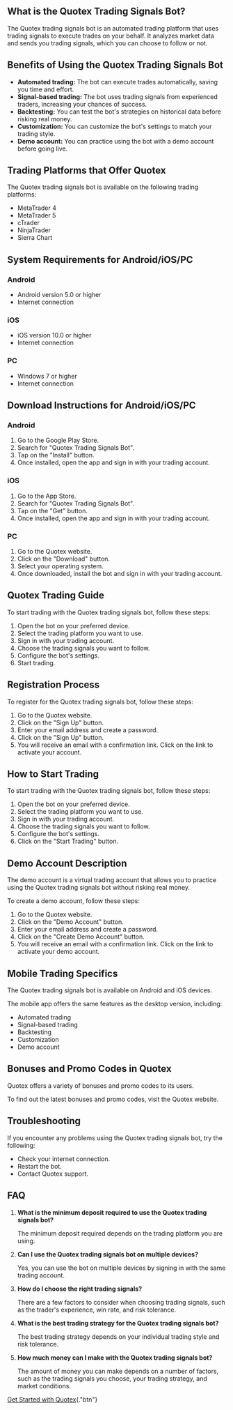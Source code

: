 ## What is the Quotex Trading Signals Bot?

The Quotex trading signals bot is an automated trading platform that
uses trading signals to execute trades on your behalf. It analyzes
market data and sends you trading signals, which you can choose to
follow or not.

## Benefits of Using the Quotex Trading Signals Bot

-   **Automated trading:** The bot can execute trades automatically,
    saving you time and effort.
-   **Signal-based trading:** The bot uses trading signals from
    experienced traders, increasing your chances of success.
-   **Backtesting:** You can test the bot\'s strategies on historical
    data before risking real money.
-   **Customization:** You can customize the bot\'s settings to match
    your trading style.
-   **Demo account:** You can practice using the bot with a demo account
    before going live.

## Trading Platforms that Offer Quotex

The Quotex trading signals bot is available on the following trading
platforms:

-   MetaTrader 4
-   MetaTrader 5
-   cTrader
-   NinjaTrader
-   Sierra Chart

## System Requirements for Android/iOS/PC

### Android

-   Android version 5.0 or higher
-   Internet connection

### iOS

-   iOS version 10.0 or higher
-   Internet connection

### PC

-   Windows 7 or higher
-   Internet connection

## Download Instructions for Android/iOS/PC

### Android

1.  Go to the Google Play Store.
2.  Search for "Quotex Trading Signals Bot".
3.  Tap on the "Install" button.
4.  Once installed, open the app and sign in with your trading account.

### iOS

1.  Go to the App Store.
2.  Search for "Quotex Trading Signals Bot".
3.  Tap on the "Get" button.
4.  Once installed, open the app and sign in with your trading account.

### PC

1.  Go to the Quotex website.
2.  Click on the "Download" button.
3.  Select your operating system.
4.  Once downloaded, install the bot and sign in with your trading
    account.

## Quotex Trading Guide

To start trading with the Quotex trading signals bot, follow these
steps:

1.  Open the bot on your preferred device.
2.  Select the trading platform you want to use.
3.  Sign in with your trading account.
4.  Choose the trading signals you want to follow.
5.  Configure the bot\'s settings.
6.  Start trading.

## Registration Process

To register for the Quotex trading signals bot, follow these steps:

1.  Go to the Quotex website.
2.  Click on the "Sign Up" button.
3.  Enter your email address and create a password.
4.  Click on the "Sign Up" button.
5.  You will receive an email with a confirmation link. Click on the
    link to activate your account.

## How to Start Trading

To start trading with the Quotex trading signals bot, follow these
steps:

1.  Open the bot on your preferred device.
2.  Select the trading platform you want to use.
3.  Sign in with your trading account.
4.  Choose the trading signals you want to follow.
5.  Configure the bot\'s settings.
6.  Click on the "Start Trading" button.

## Demo Account Description

The demo account is a virtual trading account that allows you to
practice using the Quotex trading signals bot without risking real
money.

To create a demo account, follow these steps:

1.  Go to the Quotex website.
2.  Click on the "Demo Account" button.
3.  Enter your email address and create a password.
4.  Click on the "Create Demo Account" button.
5.  You will receive an email with a confirmation link. Click on the
    link to activate your demo account.

## Mobile Trading Specifics

The Quotex trading signals bot is available on Android and iOS devices.

The mobile app offers the same features as the desktop version,
including:

-   Automated trading
-   Signal-based trading
-   Backtesting
-   Customization
-   Demo account

## Bonuses and Promo Codes in Quotex

Quotex offers a variety of bonuses and promo codes to its users.

To find out the latest bonuses and promo codes, visit the Quotex
website.

## Troubleshooting

If you encounter any problems using the Quotex trading signals bot, try
the following:

-   Check your internet connection.
-   Restart the bot.
-   Contact Quotex support.

## FAQ

1.  **What is the minimum deposit required to use the Quotex trading
    signals bot?**

    The minimum deposit required depends on the trading platform you are
    using.

2.  **Can I use the Quotex trading signals bot on multiple devices?**

    Yes, you can use the bot on multiple devices by signing in with the
    same trading account.

3.  **How do I choose the right trading signals?**

    There are a few factors to consider when choosing trading signals,
    such as the trader\'s experience, win rate, and risk tolerance.

4.  **What is the best trading strategy for the Quotex trading signals
    bot?**

    The best trading strategy depends on your individual trading style
    and risk tolerance.

5.  **How much money can I make with the Quotex trading signals bot?**

    The amount of money you can make depends on a number of factors,
    such as the trading signals you choose, your trading strategy, and
    market conditions.

[Get Started with
Quotex](\%22https://traff.sbs/brokerqxlid\%22){."btn"}

